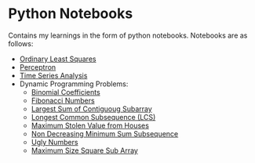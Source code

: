 # Python Notebooks
Contains my learnings in the form of python notebooks.
Notebooks are as follows:
+ [Ordinary Least Squares](ols/ols_notebook.ipynb)
+ [Perceptron](perceptron/perceptron_notebook.ipynb)
+ [Time Series Analysis](time_series_analysis/Time_Series_Analysis.ipynb)
+ Dynamic Programming Problems:
  + [Binomial Coefficients](dynamic_programming/binomial_coefficient.ipynb)
  + [Fibonacci Numbers](dynamic_programming/fibonacci_numbers.ipynb)
  + [Largest Sum of Contiguoug Subarray](dynamic_programming/largest_sum_contiguous_subarray.ipynb)
  + [Longest Common Subsequence (LCS)](dynamic_programming/longest_common_subsequence_lcs.ipynb)
  + [Maximum Stolen Value from Houses](dynamic_programming/max_stolen_value.ipynb)
  + [Non Decreasing Minimum Sum Subsequence](dynamic_programming/non_decreasing_min_sum.ipynb)
  + [Ugly Numbers](dynamic_programming/ugly_numbers.ipynb)
  + [Maximum Size Square Sub Array](dynamic_programming/max_size_square_sub_array.ipynb)
